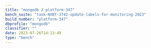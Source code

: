 ```yaml
---
title: "mongodb 2 platform-347"
bench_suite: "task-NXBT-3742-update-labels-for-monitoring-2023"
build_number: "platform-347"
dbprofile: "mongodb"
classifier: ""
date: 2023-07-26T14:13:49
type: "bench"
---
```

